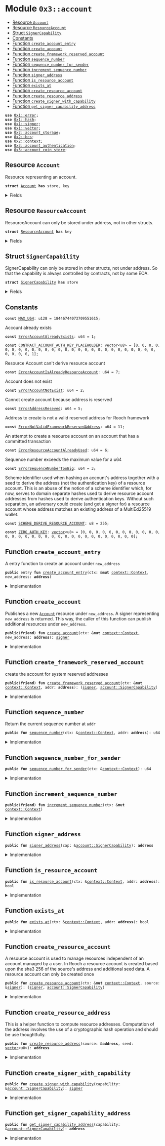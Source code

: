 
<a name="0x3_account"></a>

# Module `0x3::account`



-  [Resource `Account`](#0x3_account_Account)
-  [Resource `ResourceAccount`](#0x3_account_ResourceAccount)
-  [Struct `SignerCapability`](#0x3_account_SignerCapability)
-  [Constants](#@Constants_0)
-  [Function `create_account_entry`](#0x3_account_create_account_entry)
-  [Function `create_account`](#0x3_account_create_account)
-  [Function `create_framework_reserved_account`](#0x3_account_create_framework_reserved_account)
-  [Function `sequence_number`](#0x3_account_sequence_number)
-  [Function `sequence_number_for_sender`](#0x3_account_sequence_number_for_sender)
-  [Function `increment_sequence_number`](#0x3_account_increment_sequence_number)
-  [Function `signer_address`](#0x3_account_signer_address)
-  [Function `is_resource_account`](#0x3_account_is_resource_account)
-  [Function `exists_at`](#0x3_account_exists_at)
-  [Function `create_resource_account`](#0x3_account_create_resource_account)
-  [Function `create_resource_address`](#0x3_account_create_resource_address)
-  [Function `create_signer_with_capability`](#0x3_account_create_signer_with_capability)
-  [Function `get_signer_capability_address`](#0x3_account_get_signer_capability_address)


<pre><code><b>use</b> <a href="">0x1::error</a>;
<b>use</b> <a href="">0x1::hash</a>;
<b>use</b> <a href="">0x1::signer</a>;
<b>use</b> <a href="">0x1::vector</a>;
<b>use</b> <a href="">0x2::account_storage</a>;
<b>use</b> <a href="">0x2::bcs</a>;
<b>use</b> <a href="">0x2::context</a>;
<b>use</b> <a href="account_authentication.md#0x3_account_authentication">0x3::account_authentication</a>;
<b>use</b> <a href="account_coin_store.md#0x3_account_coin_store">0x3::account_coin_store</a>;
</code></pre>



<a name="0x3_account_Account"></a>

## Resource `Account`

Resource representing an account.


<pre><code><b>struct</b> <a href="account.md#0x3_account_Account">Account</a> <b>has</b> store, key
</code></pre>



<details>
<summary>Fields</summary>


<dl>
<dt>
<code>sequence_number: u64</code>
</dt>
<dd>

</dd>
</dl>


</details>

<a name="0x3_account_ResourceAccount"></a>

## Resource `ResourceAccount`

ResourceAccount can only be stored under address, not in other structs.


<pre><code><b>struct</b> <a href="account.md#0x3_account_ResourceAccount">ResourceAccount</a> <b>has</b> key
</code></pre>



<details>
<summary>Fields</summary>


<dl>
<dt>
<code>dummy_field: bool</code>
</dt>
<dd>

</dd>
</dl>


</details>

<a name="0x3_account_SignerCapability"></a>

## Struct `SignerCapability`

SignerCapability can only be stored in other structs, not under address.
So that the capability is always controlled by contracts, not by some EOA.


<pre><code><b>struct</b> <a href="account.md#0x3_account_SignerCapability">SignerCapability</a> <b>has</b> store
</code></pre>



<details>
<summary>Fields</summary>


<dl>
<dt>
<code>addr: <b>address</b></code>
</dt>
<dd>

</dd>
</dl>


</details>

<a name="@Constants_0"></a>

## Constants


<a name="0x3_account_MAX_U64"></a>



<pre><code><b>const</b> <a href="account.md#0x3_account_MAX_U64">MAX_U64</a>: u128 = 18446744073709551615;
</code></pre>



<a name="0x3_account_ErrorAccountAlreadyExists"></a>

Account already exists


<pre><code><b>const</b> <a href="account.md#0x3_account_ErrorAccountAlreadyExists">ErrorAccountAlreadyExists</a>: u64 = 1;
</code></pre>



<a name="0x3_account_CONTRACT_ACCOUNT_AUTH_KEY_PLACEHOLDER"></a>



<pre><code><b>const</b> <a href="account.md#0x3_account_CONTRACT_ACCOUNT_AUTH_KEY_PLACEHOLDER">CONTRACT_ACCOUNT_AUTH_KEY_PLACEHOLDER</a>: <a href="">vector</a>&lt;u8&gt; = [0, 0, 0, 0, 0, 0, 0, 0, 0, 0, 0, 0, 0, 0, 0, 0, 0, 0, 0, 0, 0, 0, 0, 0, 0, 0, 0, 0, 0, 0, 0, 1];
</code></pre>



<a name="0x3_account_ErrorAccountIsAlreadyResourceAccount"></a>

Resource Account can't derive resource account


<pre><code><b>const</b> <a href="account.md#0x3_account_ErrorAccountIsAlreadyResourceAccount">ErrorAccountIsAlreadyResourceAccount</a>: u64 = 7;
</code></pre>



<a name="0x3_account_ErrorAccountNotExist"></a>

Account does not exist


<pre><code><b>const</b> <a href="account.md#0x3_account_ErrorAccountNotExist">ErrorAccountNotExist</a>: u64 = 2;
</code></pre>



<a name="0x3_account_ErrorAddressReseved"></a>

Cannot create account because address is reserved


<pre><code><b>const</b> <a href="account.md#0x3_account_ErrorAddressReseved">ErrorAddressReseved</a>: u64 = 5;
</code></pre>



<a name="0x3_account_ErrorNotValidFrameworkReservedAddress"></a>

Address to create is not a valid reserved address for Rooch framework


<pre><code><b>const</b> <a href="account.md#0x3_account_ErrorNotValidFrameworkReservedAddress">ErrorNotValidFrameworkReservedAddress</a>: u64 = 11;
</code></pre>



<a name="0x3_account_ErrorResourceAccountAlreadyUsed"></a>

An attempt to create a resource account on an account that has a committed transaction


<pre><code><b>const</b> <a href="account.md#0x3_account_ErrorResourceAccountAlreadyUsed">ErrorResourceAccountAlreadyUsed</a>: u64 = 6;
</code></pre>



<a name="0x3_account_ErrorSequenceNumberTooBig"></a>

Sequence number exceeds the maximum value for a u64


<pre><code><b>const</b> <a href="account.md#0x3_account_ErrorSequenceNumberTooBig">ErrorSequenceNumberTooBig</a>: u64 = 3;
</code></pre>



<a name="0x3_account_SCHEME_DERIVE_RESOURCE_ACCOUNT"></a>

Scheme identifier used when hashing an account's address together with a seed to derive the address (not the
authentication key) of a resource account. This is an abuse of the notion of a scheme identifier which, for now,
serves to domain separate hashes used to derive resource account addresses from hashes used to derive
authentication keys. Without such separation, an adversary could create (and get a signer for) a resource account
whose address matches an existing address of a MultiEd25519 wallet.


<pre><code><b>const</b> <a href="account.md#0x3_account_SCHEME_DERIVE_RESOURCE_ACCOUNT">SCHEME_DERIVE_RESOURCE_ACCOUNT</a>: u8 = 255;
</code></pre>



<a name="0x3_account_ZERO_AUTH_KEY"></a>



<pre><code><b>const</b> <a href="account.md#0x3_account_ZERO_AUTH_KEY">ZERO_AUTH_KEY</a>: <a href="">vector</a>&lt;u8&gt; = [0, 0, 0, 0, 0, 0, 0, 0, 0, 0, 0, 0, 0, 0, 0, 0, 0, 0, 0, 0, 0, 0, 0, 0, 0, 0, 0, 0, 0, 0, 0, 0];
</code></pre>



<a name="0x3_account_create_account_entry"></a>

## Function `create_account_entry`

A entry function to create an account under <code>new_address</code>


<pre><code><b>public</b> entry <b>fun</b> <a href="account.md#0x3_account_create_account_entry">create_account_entry</a>(ctx: &<b>mut</b> <a href="_Context">context::Context</a>, new_address: <b>address</b>)
</code></pre>



<details>
<summary>Implementation</summary>


<pre><code><b>public</b> entry <b>fun</b> <a href="account.md#0x3_account_create_account_entry">create_account_entry</a>(ctx: &<b>mut</b> Context, new_address: <b>address</b>){
   // If <a href="account.md#0x3_account">account</a> already <b>exists</b>, do nothing
   // Because <b>if</b> the new <b>address</b> is the same <b>as</b> the sender, the <a href="account.md#0x3_account">account</a> must already created in the `<a href="transaction_validator.md#0x3_transaction_validator_pre_execute">transaction_validator::pre_execute</a>` function
   <b>if</b>(!<a href="account.md#0x3_account_exists_at">exists_at</a>(ctx, new_address)){
      <a href="account.md#0x3_account_create_account">create_account</a>(ctx, new_address);
   };
}
</code></pre>



</details>

<a name="0x3_account_create_account"></a>

## Function `create_account`

Publishes a new <code><a href="account.md#0x3_account_Account">Account</a></code> resource under <code>new_address</code>. A signer representing <code>new_address</code>
is returned. This way, the caller of this function can publish additional resources under
<code>new_address</code>.


<pre><code><b>public</b>(<b>friend</b>) <b>fun</b> <a href="account.md#0x3_account_create_account">create_account</a>(ctx: &<b>mut</b> <a href="_Context">context::Context</a>, new_address: <b>address</b>): <a href="">signer</a>
</code></pre>



<details>
<summary>Implementation</summary>


<pre><code><b>public</b>(<b>friend</b>) <b>fun</b> <a href="account.md#0x3_account_create_account">create_account</a>(ctx: &<b>mut</b> Context, new_address: <b>address</b>): <a href="">signer</a> {
   <b>assert</b>!(
      new_address != @vm_reserved,
      <a href="_invalid_argument">error::invalid_argument</a>(<a href="account.md#0x3_account_ErrorAddressReseved">ErrorAddressReseved</a>)
   );

   // Make sure the <a href="account.md#0x3_account_Account">Account</a> is not already created.
   <b>assert</b>!(
      !<a href="_global_exists">account_storage::global_exists</a>&lt;<a href="account.md#0x3_account_Account">Account</a>&gt;(ctx, new_address),
      <a href="_already_exists">error::already_exists</a>(<a href="account.md#0x3_account_ErrorAccountAlreadyExists">ErrorAccountAlreadyExists</a>)
   );

   <b>let</b> new_account = <a href="account.md#0x3_account_create_account_unchecked">create_account_unchecked</a>(ctx, new_address);
   new_account
}
</code></pre>



</details>

<a name="0x3_account_create_framework_reserved_account"></a>

## Function `create_framework_reserved_account`

create the account for system reserved addresses


<pre><code><b>public</b>(<b>friend</b>) <b>fun</b> <a href="account.md#0x3_account_create_framework_reserved_account">create_framework_reserved_account</a>(ctx: &<b>mut</b> <a href="_Context">context::Context</a>, addr: <b>address</b>): (<a href="">signer</a>, <a href="account.md#0x3_account_SignerCapability">account::SignerCapability</a>)
</code></pre>



<details>
<summary>Implementation</summary>


<pre><code><b>public</b>(<b>friend</b>) <b>fun</b> <a href="account.md#0x3_account_create_framework_reserved_account">create_framework_reserved_account</a>(ctx: &<b>mut</b> Context, addr: <b>address</b>): (<a href="">signer</a>, <a href="account.md#0x3_account_SignerCapability">SignerCapability</a>) {
   <b>assert</b>!(
      addr == @0x1 ||
          addr == @0x2 ||
          addr == @0x3 ||
          addr == @0x4 ||
          addr == @0x5 ||
          addr == @0x6 ||
          addr == @0x7 ||
          addr == @0x8 ||
          addr == @0x9 ||
          addr == @0xa,
      <a href="_permission_denied">error::permission_denied</a>(<a href="account.md#0x3_account_ErrorNotValidFrameworkReservedAddress">ErrorNotValidFrameworkReservedAddress</a>),
   );
   <b>let</b> <a href="">signer</a> = <a href="account.md#0x3_account_create_account_unchecked">create_account_unchecked</a>(ctx, addr);
   <b>let</b> signer_cap = <a href="account.md#0x3_account_SignerCapability">SignerCapability</a> { addr };
   (<a href="">signer</a>, signer_cap)
}
</code></pre>



</details>

<a name="0x3_account_sequence_number"></a>

## Function `sequence_number`

Return the current sequence number at <code>addr</code>


<pre><code><b>public</b> <b>fun</b> <a href="account.md#0x3_account_sequence_number">sequence_number</a>(ctx: &<a href="_Context">context::Context</a>, addr: <b>address</b>): u64
</code></pre>



<details>
<summary>Implementation</summary>


<pre><code><b>public</b> <b>fun</b> <a href="account.md#0x3_account_sequence_number">sequence_number</a>(ctx: &Context, addr: <b>address</b>): u64 {
   // <b>if</b> <a href="account.md#0x3_account">account</a> does not exist, <b>return</b> 0 <b>as</b> sequence number
   // TODO: refactor this after we decide how <b>to</b> handle <a href="account.md#0x3_account">account</a> create.
   <b>if</b> (!<a href="_global_exists">account_storage::global_exists</a>&lt;<a href="account.md#0x3_account_Account">Account</a>&gt;(ctx, addr)) {
      <b>return</b> 0
   };
   <b>let</b> <a href="account.md#0x3_account">account</a> = <a href="_global_borrow">account_storage::global_borrow</a>&lt;<a href="account.md#0x3_account_Account">Account</a>&gt;(ctx, addr);
   <a href="account.md#0x3_account_sequence_number_for_account">sequence_number_for_account</a>(<a href="account.md#0x3_account">account</a>)
}
</code></pre>



</details>

<a name="0x3_account_sequence_number_for_sender"></a>

## Function `sequence_number_for_sender`



<pre><code><b>public</b> <b>fun</b> <a href="account.md#0x3_account_sequence_number_for_sender">sequence_number_for_sender</a>(ctx: &<a href="_Context">context::Context</a>): u64
</code></pre>



<details>
<summary>Implementation</summary>


<pre><code><b>public</b> <b>fun</b> <a href="account.md#0x3_account_sequence_number_for_sender">sequence_number_for_sender</a>(ctx: &Context): u64 {
   <b>let</b> sender = <a href="_sender">context::sender</a>(ctx);
   <a href="account.md#0x3_account_sequence_number">sequence_number</a>(ctx, sender)
}
</code></pre>



</details>

<a name="0x3_account_increment_sequence_number"></a>

## Function `increment_sequence_number`



<pre><code><b>public</b>(<b>friend</b>) <b>fun</b> <a href="account.md#0x3_account_increment_sequence_number">increment_sequence_number</a>(ctx: &<b>mut</b> <a href="_Context">context::Context</a>)
</code></pre>



<details>
<summary>Implementation</summary>


<pre><code><b>public</b>(<b>friend</b>) <b>fun</b> <a href="account.md#0x3_account_increment_sequence_number">increment_sequence_number</a>(ctx: &<b>mut</b> Context) {
   <b>let</b> sender = <a href="_sender">context::sender</a>(ctx);
   <b>let</b> tx_sequence_number = <a href="_sequence_number">context::sequence_number</a>(ctx);

   <b>let</b> <a href="account.md#0x3_account">account</a> = <a href="_global_borrow_mut">account_storage::global_borrow_mut</a>&lt;<a href="account.md#0x3_account_Account">Account</a>&gt;(ctx, sender);

   <b>assert</b>!(
      (<a href="account.md#0x3_account">account</a>.sequence_number <b>as</b> u128) &lt; <a href="account.md#0x3_account_MAX_U64">MAX_U64</a>,
      <a href="_out_of_range">error::out_of_range</a>(<a href="account.md#0x3_account_ErrorSequenceNumberTooBig">ErrorSequenceNumberTooBig</a>)
   );

   <a href="account.md#0x3_account">account</a>.sequence_number = tx_sequence_number + 1;
}
</code></pre>



</details>

<a name="0x3_account_signer_address"></a>

## Function `signer_address`



<pre><code><b>public</b> <b>fun</b> <a href="account.md#0x3_account_signer_address">signer_address</a>(cap: &<a href="account.md#0x3_account_SignerCapability">account::SignerCapability</a>): <b>address</b>
</code></pre>



<details>
<summary>Implementation</summary>


<pre><code><b>public</b> <b>fun</b> <a href="account.md#0x3_account_signer_address">signer_address</a>(cap: &<a href="account.md#0x3_account_SignerCapability">SignerCapability</a>): <b>address</b> {
   cap.addr
}
</code></pre>



</details>

<a name="0x3_account_is_resource_account"></a>

## Function `is_resource_account`



<pre><code><b>public</b> <b>fun</b> <a href="account.md#0x3_account_is_resource_account">is_resource_account</a>(ctx: &<a href="_Context">context::Context</a>, addr: <b>address</b>): bool
</code></pre>



<details>
<summary>Implementation</summary>


<pre><code><b>public</b> <b>fun</b> <a href="account.md#0x3_account_is_resource_account">is_resource_account</a>(ctx: &Context, addr: <b>address</b>): bool {
   // for resource <a href="account.md#0x3_account">account</a> , <a href="account.md#0x3_account">account</a> storage maybe not exist when create,
   // so need check <a href="account.md#0x3_account">account</a> storage eixst befor call <b>global</b> exist function
   <b>if</b>(<a href="_exist_account_storage">account_storage::exist_account_storage</a>(ctx, addr)){
      <a href="_global_exists">account_storage::global_exists</a>&lt;<a href="account.md#0x3_account_ResourceAccount">ResourceAccount</a>&gt;(ctx, addr)
   } <b>else</b> {
      <b>false</b>
   }
}
</code></pre>



</details>

<a name="0x3_account_exists_at"></a>

## Function `exists_at`



<pre><code><b>public</b> <b>fun</b> <a href="account.md#0x3_account_exists_at">exists_at</a>(ctx: &<a href="_Context">context::Context</a>, addr: <b>address</b>): bool
</code></pre>



<details>
<summary>Implementation</summary>


<pre><code><b>public</b> <b>fun</b> <a href="account.md#0x3_account_exists_at">exists_at</a>(ctx: &Context, addr: <b>address</b>): bool {
   <b>if</b>(<a href="_exist_account_storage">account_storage::exist_account_storage</a>(ctx, addr)){
      <a href="_global_exists">account_storage::global_exists</a>&lt;<a href="account.md#0x3_account_Account">Account</a>&gt;(ctx, addr)
   } <b>else</b> {
      <b>false</b>
   }
}
</code></pre>



</details>

<a name="0x3_account_create_resource_account"></a>

## Function `create_resource_account`

A resource account is used to manage resources independent of an account managed by a user.
In Rooch a resource account is created based upon the sha3 256 of the source's address and additional seed data.
A resource account can only be created once


<pre><code><b>public</b> <b>fun</b> <a href="account.md#0x3_account_create_resource_account">create_resource_account</a>(ctx: &<b>mut</b> <a href="_Context">context::Context</a>, source: &<a href="">signer</a>): (<a href="">signer</a>, <a href="account.md#0x3_account_SignerCapability">account::SignerCapability</a>)
</code></pre>



<details>
<summary>Implementation</summary>


<pre><code><b>public</b> <b>fun</b> <a href="account.md#0x3_account_create_resource_account">create_resource_account</a>(ctx: &<b>mut</b> Context, source: &<a href="">signer</a>): (<a href="">signer</a>, <a href="account.md#0x3_account_SignerCapability">SignerCapability</a>) {
   <b>let</b> source_addr = <a href="_address_of">signer::address_of</a>(source);
   <b>let</b> seed = <a href="account.md#0x3_account_generate_seed_bytes">generate_seed_bytes</a>(ctx, &source_addr);
   <b>let</b> resource_addr = <a href="account.md#0x3_account_create_resource_address">create_resource_address</a>(&source_addr, seed);
   <b>assert</b>!(!<a href="account.md#0x3_account_is_resource_account">is_resource_account</a>(ctx, resource_addr), <a href="_invalid_state">error::invalid_state</a>(<a href="account.md#0x3_account_ErrorAccountIsAlreadyResourceAccount">ErrorAccountIsAlreadyResourceAccount</a>));
   <b>let</b> resource_signer = <b>if</b> (<a href="account.md#0x3_account_exists_at">exists_at</a>(ctx, resource_addr)) {
      <b>let</b> <a href="account.md#0x3_account">account</a> = <a href="_global_borrow">account_storage::global_borrow</a>&lt;<a href="account.md#0x3_account_Account">Account</a>&gt;(ctx, resource_addr);
      <b>assert</b>!(<a href="account.md#0x3_account">account</a>.sequence_number == 0, <a href="_invalid_state">error::invalid_state</a>(<a href="account.md#0x3_account_ErrorResourceAccountAlreadyUsed">ErrorResourceAccountAlreadyUsed</a>));
      <a href="account.md#0x3_account_create_signer">create_signer</a>(resource_addr)
   } <b>else</b> {
      <a href="account.md#0x3_account_create_account_unchecked">create_account_unchecked</a>(ctx, resource_addr)
   };

   <a href="_global_move_to">account_storage::global_move_to</a>&lt;<a href="account.md#0x3_account_ResourceAccount">ResourceAccount</a>&gt;(ctx,
      &resource_signer,
      <a href="account.md#0x3_account_ResourceAccount">ResourceAccount</a> {}
   );

   <b>let</b> signer_cap = <a href="account.md#0x3_account_SignerCapability">SignerCapability</a> { addr: resource_addr };
   (resource_signer, signer_cap)
}
</code></pre>



</details>

<a name="0x3_account_create_resource_address"></a>

## Function `create_resource_address`

This is a helper function to compute resource addresses. Computation of the address
involves the use of a cryptographic hash operation and should be use thoughtfully.


<pre><code><b>public</b> <b>fun</b> <a href="account.md#0x3_account_create_resource_address">create_resource_address</a>(source: &<b>address</b>, seed: <a href="">vector</a>&lt;u8&gt;): <b>address</b>
</code></pre>



<details>
<summary>Implementation</summary>


<pre><code><b>public</b> <b>fun</b> <a href="account.md#0x3_account_create_resource_address">create_resource_address</a>(source: &<b>address</b>, seed: <a href="">vector</a>&lt;u8&gt;): <b>address</b> {
   <b>let</b> bytes = <a href="_to_bytes">bcs::to_bytes</a>(source);
   <a href="_append">vector::append</a>(&<b>mut</b> bytes, seed);
   <a href="_push_back">vector::push_back</a>(&<b>mut</b> bytes, <a href="account.md#0x3_account_SCHEME_DERIVE_RESOURCE_ACCOUNT">SCHEME_DERIVE_RESOURCE_ACCOUNT</a>);
   bcs::to_address(<a href="_sha3_256">hash::sha3_256</a>(bytes))
}
</code></pre>



</details>

<a name="0x3_account_create_signer_with_capability"></a>

## Function `create_signer_with_capability`



<pre><code><b>public</b> <b>fun</b> <a href="account.md#0x3_account_create_signer_with_capability">create_signer_with_capability</a>(capability: &<a href="account.md#0x3_account_SignerCapability">account::SignerCapability</a>): <a href="">signer</a>
</code></pre>



<details>
<summary>Implementation</summary>


<pre><code><b>public</b> <b>fun</b> <a href="account.md#0x3_account_create_signer_with_capability">create_signer_with_capability</a>(capability: &<a href="account.md#0x3_account_SignerCapability">SignerCapability</a>): <a href="">signer</a> {
   <b>let</b> addr = &capability.addr;
   <a href="account.md#0x3_account_create_signer">create_signer</a>(*addr)
}
</code></pre>



</details>

<a name="0x3_account_get_signer_capability_address"></a>

## Function `get_signer_capability_address`



<pre><code><b>public</b> <b>fun</b> <a href="account.md#0x3_account_get_signer_capability_address">get_signer_capability_address</a>(capability: &<a href="account.md#0x3_account_SignerCapability">account::SignerCapability</a>): <b>address</b>
</code></pre>



<details>
<summary>Implementation</summary>


<pre><code><b>public</b> <b>fun</b> <a href="account.md#0x3_account_get_signer_capability_address">get_signer_capability_address</a>(capability: &<a href="account.md#0x3_account_SignerCapability">SignerCapability</a>): <b>address</b> {
   capability.addr
}
</code></pre>



</details>

